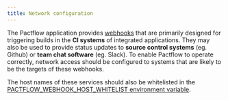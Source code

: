 ```yaml
---
title: Network configuration
---
```


The Pactflow application provides [webhooks](https://docs.pact.io/pact_broker/advanced_topics/webhooks) that are primarily designed for triggering builds in the **CI systems** of integrated applications. They may also be used to provide status updates to **source control systems** (eg. Github) or **team chat software** (eg. Slack). To enable Pactflow to operate correctly, network access should be configured to systems that are likely to be the targets of these webhooks.

The host names of these services should also be whitelisted in the [PACTFLOW_WEBHOOK_HOST_WHITELIST environment variable](http://localhost:3000/docs/on-premises/environment_variables/#pactflow_webhook_host_whitelist).
